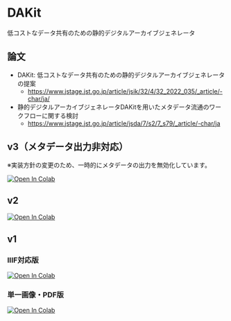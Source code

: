 # DAKit
低コストなデータ共有のための静的デジタルアーカイブジェネレータ

## 論文
- DAKit: 低コストなデータ共有のための静的デジタルアーカイブジェネレータの提案
  - https://www.jstage.jst.go.jp/article/jsik/32/4/32_2022_035/_article/-char/ja/
- 静的デジタルアーカイブジェネレータDAKitを用いたメタデータ流通のワークフローに関する検討
  - https://www.jstage.jst.go.jp/article/jsda/7/s2/7_s79/_article/-char/ja
 
## v3（メタデータ出力非対応）

※実装方針の変更のため、一時的にメタデータの出力を無効化しています。

[![Open In Colab](https://colab.research.google.com/assets/colab-badge.svg)](http://colab.research.google.com/github/utokyodh/dakit/blob/main/dakit_v3.ipynb)

## v2
[![Open In Colab](https://colab.research.google.com/assets/colab-badge.svg)](http://colab.research.google.com/github/utokyodh/dakit/blob/main/dakit_v2.ipynb)

## v1
### IIIF対応版
[![Open In Colab](https://colab.research.google.com/assets/colab-badge.svg)](http://colab.research.google.com/github/utokyodh/dakit/blob/main/dakit_v1.ipynb)

### 単一画像・PDF版
[![Open In Colab](https://colab.research.google.com/assets/colab-badge.svg)](http://colab.research.google.com/github/utokyodh/dakit/blob/main/dakit_v1_single_image.ipynb)
